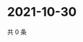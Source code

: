 # 2021-10-30

共 0 条

<!-- BEGIN WEIBO -->
<!-- 最后更新时间 Sat Oct 30 2021 09:43:41 GMT+0800 (China Standard Time) -->

<!-- END WEIBO -->
